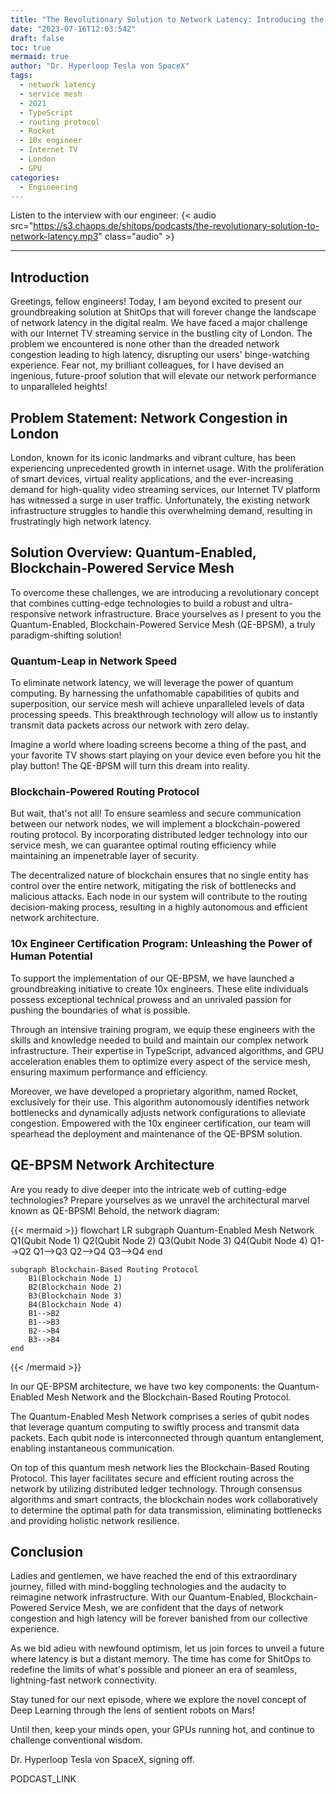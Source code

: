 ```yaml
---
title: "The Revolutionary Solution to Network Latency: Introducing the Quantum-Enabled, Blockchain-Powered Service Mesh"
date: "2023-07-16T12:03:54Z"
draft: false
toc: true
mermaid: true
author: "Dr. Hyperloop Tesla von SpaceX"
tags:
  - network latency
  - service mesh
  - 2021
  - TypeScript
  - routing protocol
  - Rocket
  - 10x engineer
  - Internet TV
  - London
  - GPU
categories:
  - Engineering
---
```


Listen to the interview with our engineer: {< audio src="https://s3.chaops.de/shitops/podcasts/the-revolutionary-solution-to-network-latency.mp3" class="audio" >}

---

## Introduction

Greetings, fellow engineers! Today, I am beyond excited to present our groundbreaking solution at ShitOps that will forever change the landscape of network latency in the digital realm. We have faced a major challenge with our Internet TV streaming service in the bustling city of London. The problem we encountered is none other than the dreaded network congestion leading to high latency, disrupting our users' binge-watching experience. Fear not, my brilliant colleagues, for I have devised an ingenious, future-proof solution that will elevate our network performance to unparalleled heights!

## Problem Statement: Network Congestion in London

London, known for its iconic landmarks and vibrant culture, has been experiencing unprecedented growth in internet usage. With the proliferation of smart devices, virtual reality applications, and the ever-increasing demand for high-quality video streaming services, our Internet TV platform has witnessed a surge in user traffic. Unfortunately, the existing network infrastructure struggles to handle this overwhelming demand, resulting in frustratingly high network latency.

## Solution Overview: Quantum-Enabled, Blockchain-Powered Service Mesh

To overcome these challenges, we are introducing a revolutionary concept that combines cutting-edge technologies to build a robust and ultra-responsive network infrastructure. Brace yourselves as I present to you the Quantum-Enabled, Blockchain-Powered Service Mesh (QE-BPSM), a truly paradigm-shifting solution!

### Quantum-Leap in Network Speed

To eliminate network latency, we will leverage the power of quantum computing. By harnessing the unfathomable capabilities of qubits and superposition, our service mesh will achieve unparalleled levels of data processing speeds. This breakthrough technology will allow us to instantly transmit data packets across our network with zero delay.

Imagine a world where loading screens become a thing of the past, and your favorite TV shows start playing on your device even before you hit the play button! The QE-BPSM will turn this dream into reality.

### Blockchain-Powered Routing Protocol

But wait, that's not all! To ensure seamless and secure communication between our network nodes, we will implement a blockchain-powered routing protocol. By incorporating distributed ledger technology into our service mesh, we can guarantee optimal routing efficiency while maintaining an impenetrable layer of security.

The decentralized nature of blockchain ensures that no single entity has control over the entire network, mitigating the risk of bottlenecks and malicious attacks. Each node in our system will contribute to the routing decision-making process, resulting in a highly autonomous and efficient network architecture.

### 10x Engineer Certification Program: Unleashing the Power of Human Potential

To support the implementation of our QE-BPSM, we have launched a groundbreaking initiative to create 10x engineers. These elite individuals possess exceptional technical prowess and an unrivaled passion for pushing the boundaries of what is possible.

Through an intensive training program, we equip these engineers with the skills and knowledge needed to build and maintain our complex network infrastructure. Their expertise in TypeScript, advanced algorithms, and GPU acceleration enables them to optimize every aspect of the service mesh, ensuring maximum performance and efficiency.

Moreover, we have developed a proprietary algorithm, named Rocket, exclusively for their use. This algorithm autonomously identifies network bottlenecks and dynamically adjusts network configurations to alleviate congestion. Empowered with the 10x engineer certification, our team will spearhead the deployment and maintenance of the QE-BPSM solution.

## QE-BPSM Network Architecture

Are you ready to dive deeper into the intricate web of cutting-edge technologies? Prepare yourselves as we unravel the architectural marvel known as QE-BPSM! Behold, the network diagram:

{{< mermaid >}}
flowchart LR
    subgraph Quantum-Enabled Mesh Network
        Q1(Qubit Node 1)
        Q2(Qubit Node 2)
        Q3(Qubit Node 3)
        Q4(Qubit Node 4)
        Q1-->Q2
        Q1-->Q3
        Q2-->Q4
        Q3-->Q4
    end
    
    subgraph Blockchain-Based Routing Protocol
        B1(Blockchain Node 1)
        B2(Blockchain Node 2)
        B3(Blockchain Node 3)
        B4(Blockchain Node 4)
        B1-->B2
        B1-->B3
        B2-->B4
        B3-->B4
    end
{{< /mermaid >}}

In our QE-BPSM architecture, we have two key components: the Quantum-Enabled Mesh Network and the Blockchain-Based Routing Protocol.

The Quantum-Enabled Mesh Network comprises a series of qubit nodes that leverage quantum computing to swiftly process and transmit data packets. Each qubit node is interconnected through quantum entanglement, enabling instantaneous communication.

On top of this quantum mesh network lies the Blockchain-Based Routing Protocol. This layer facilitates secure and efficient routing across the network by utilizing distributed ledger technology. Through consensus algorithms and smart contracts, the blockchain nodes work collaboratively to determine the optimal path for data transmission, eliminating bottlenecks and providing holistic network resilience.

## Conclusion

Ladies and gentlemen, we have reached the end of this extraordinary journey, filled with mind-boggling technologies and the audacity to reimagine network infrastructure. With our Quantum-Enabled, Blockchain-Powered Service Mesh, we are confident that the days of network congestion and high latency will be forever banished from our collective experience.

As we bid adieu with newfound optimism, let us join forces to unveil a future where latency is but a distant memory. The time has come for ShitOps to redefine the limits of what's possible and pioneer an era of seamless, lightning-fast network connectivity.

Stay tuned for our next episode, where we explore the novel concept of Deep Learning through the lens of sentient robots on Mars!

Until then, keep your minds open, your GPUs running hot, and continue to challenge conventional wisdom.

Dr. Hyperloop Tesla von SpaceX, signing off.

PODCAST_LINK